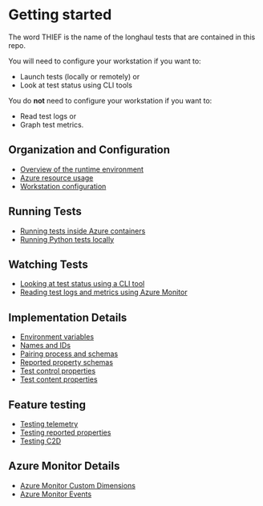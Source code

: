 # Getting started

The word THIEF is the name of the longhaul tests that are contained in this repo.


You will need to configure your workstation if you want to:
* Launch tests (locally or remotely) or
* Look at test status using CLI tools

You do **not** need to configure your workstation if you want to:
* Read test logs or
* Graph test metrics.

## Organization and Configuration
* [Overview of the runtime environment](./runtime.md)
* [Azure resource usage](./azure-resources.md)
* [Workstation configuration](./setting-up-your-thief-environment.md)

## Running Tests
* [Running tests inside Azure containers](./launching-remote-tests.md)
* [Running Python tests locally](./running-python-locally.md)

## Watching Tests
* [Looking at test status using a CLI tool](./cli-tools.md)
* [Reading test logs and metrics using Azure Monitor](./kusto-examples.md)

## Implementation Details
* [Environment variables](./environment-variables.md)
* [Names and IDs](./names-and-ids.md)
* [Pairing process and schemas](./pairing.md)
* [Reported property schemas](./reported-properties.md)
* [Test control properties](./test-control.md)
* [Test content properties](./test-content.md)

## Feature testing
* [Testing telemetry](./testing-telemetry.md)
* [Testing reported properties](./testing-reported-properties.md)
* [Testing C2D](./testing-c2d.md)

## Azure Monitor Details
* [Azure Monitor Custom Dimensions](./azure-monitor-custom-dimensions.md)
* [Azure Monitor Events](./azure-monitor-events.md)


